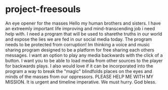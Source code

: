 # project-freesouls
An eye opener for the masses
Hello my human brothers and sisters. I have an extreemly important life improving and mind-transcending job i need help with. I need a program that will be used to sharethe truths in our world and expose the lies we are fed in our social media today. The program needs to be protected from corruption! Im thinking a voice and music sharing program designed to be a platform for free sharing each others messages. I want an option to play any media backwards with the click of a button. I want you to be able to load media from other sources to the player for backwards plays. I also would love if it can be incorporated into the program a way to break the "magic" blindfolds places on the eyes and minds of the masses from our oppressors. PLEASE HELP ME WITH MY MISSION. It is urgent and timeline imperative. We must hurry. God bless.
